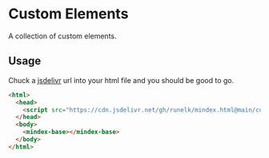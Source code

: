 # Custom Elements

A collection of custom elements.

## Usage

Chuck a [jsdelivr](https://www.jsdelivr.com/) url into your html file and you should be good to go.

```html
<html>
  <head>
    <script src="https://cdn.jsdelivr.net/gh/runelk/mindex.html@main/custom-elements/base.custom-element.js"></script>
  </head>
  <body>
    <mindex-base></mindex-base>
  </body>
</html>
```